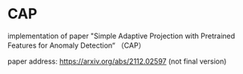 # CAP

implementation of paper "Simple Adaptive Projection with Pretrained Features for Anomaly Detection“ （CAP）

paper address: https://arxiv.org/abs/2112.02597 (not final version)

